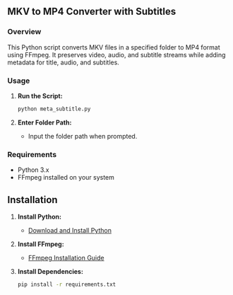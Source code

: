 ## MKV to MP4 Converter with Subtitles

### Overview
This Python script converts MKV files in a specified folder to MP4 format using FFmpeg. It preserves video, audio, and subtitle streams while adding metadata for title, audio, and subtitles.

### Usage

1. **Run the Script:**
    ```bash
    python meta_subtitle.py
    ```

2. **Enter Folder Path:**
    - Input the folder path when prompted.

### Requirements
- Python 3.x
- FFmpeg installed on your system

## Installation

1. **Install Python:**
   - [Download and Install Python](https://www.python.org/downloads/)

2. **Install FFmpeg:**
   - [FFmpeg Installation Guide](https://ffmpeg.org/download.html)

3. **Install Dependencies:**
   ```bash
   pip install -r requirements.txt